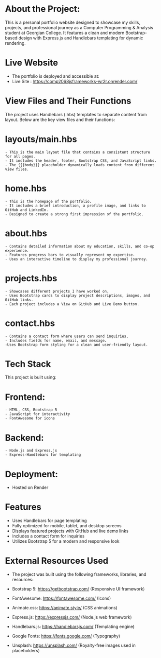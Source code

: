 # About the Project:

This is a personal portfolio website designed to showcase my skills, projects, and professional journey as a Computer Programming & Analysis student at Georgian College. It features a clean and modern Bootstrap-based design with Express.js and Handlebars templating for dynamic rendering.

# Live Website
- The portfolio is deployed and accessible at:
- Live Site : https://comp2068jsframeworks-wr2r.onrender.com/

# View Files and Their Functions
The project uses Handlebars (.hbs) templates to separate content from layout. Below are the key view files and their functions:

# layouts/main.hbs
    - This is the main layout file that contains a consistent structure for all pages.
    - It includes the header, footer, Bootstrap CSS, and JavaScript links.
    - The {{{body}}} placeholder dynamically loads content from different view files.

# home.hbs
    - This is the homepage of the portfolio.
    - It includes a brief introduction, a profile image, and links to GitHub and LinkedIn.
    - Designed to create a strong first impression of the portfolio.

# about.hbs
    - Contains detailed information about my education, skills, and co-op experience.
    - Features progress bars to visually represent my expertise.
    - Uses an interactive timeline to display my professional journey.

# projects.hbs
    - Showcases different projects I have worked on.
    - Uses Bootstrap cards to display project descriptions, images, and GitHub links.
    - Each project includes a View on GitHub and Live Demo button.

# contact.hbs
    - Contains a contact form where users can send inquiries.
    - Includes fields for name, email, and message.
    -Uses Bootstrap form styling for a clean and user-friendly layout.

# Tech Stack
This project is built using:

# Frontend:
    - HTML, CSS, Bootstrap 5
    - JavaScript for interactivity
    - FontAwesome for icons

# Backend:

    - Node.js and Express.js
    - Express-Handlebars for templating

# Deployment:
- Hosted on Render

# Features
- Uses Handlebars for page templating
- Fully optimized for mobile, tablet, and desktop screens
- Displays featured projects with GitHub and live demo links
- Includes a contact form for inquiries
- Utilizes Bootstrap 5 for a modern and responsive look

# External Resources Used
- The project was built using the following frameworks, libraries, and resources:

- Bootstrap 5: https://getbootstrap.com/ (Responsive UI framework)
- FontAwesome: https://fontawesome.com/ (Icons)
- Animate.css: https://animate.style/ (CSS animations)
- Express.js: https://expressjs.com/ (Node.js web framework)
- Handlebars.js: https://handlebarsjs.com/ (Templating engine)
- Google Fonts: https://fonts.google.com/ (Typography)
- Unsplash: https://unsplash.com/ (Royalty-free images used in placeholders)

